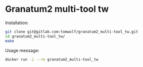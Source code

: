 # Granatum2 multi-tool tw
Installation:
```bash
git clone git@gitlab.com:tomwolf/granatum2_multi-tool_tw.git
cd granatum2_multi-tool_tw/
make
```

Usage message:
```bash
docker run -i --rm granatum2_multi-tool_tw
```
